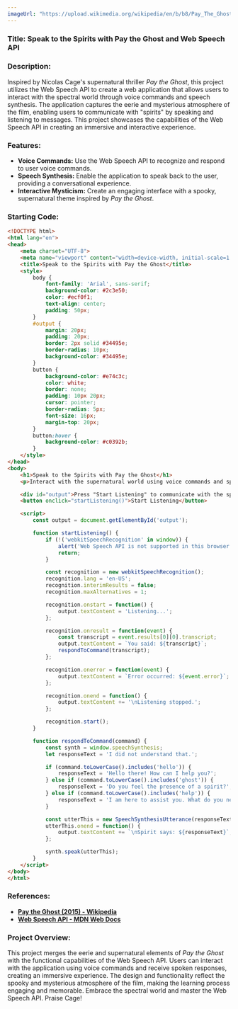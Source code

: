 ```yaml
---
imageUrl: "https://upload.wikimedia.org/wikipedia/en/b/b8/Pay_The_Ghost_Poster.jpg"
---
```

### **Title: Speak to the Spirits with Pay the Ghost and Web Speech API**

### **Description:**
Inspired by Nicolas Cage's supernatural thriller *Pay the Ghost*, this project utilizes the Web Speech API to create a web application that allows users to interact with the spectral world through voice commands and speech synthesis. The application captures the eerie and mysterious atmosphere of the film, enabling users to communicate with "spirits" by speaking and listening to messages. This project showcases the capabilities of the Web Speech API in creating an immersive and interactive experience.

### **Features:**
- **Voice Commands:** Use the Web Speech API to recognize and respond to user voice commands.
- **Speech Synthesis:** Enable the application to speak back to the user, providing a conversational experience.
- **Interactive Mysticism:** Create an engaging interface with a spooky, supernatural theme inspired by *Pay the Ghost*.

### **Starting Code:**

```html
<!DOCTYPE html>
<html lang="en">
<head>
    <meta charset="UTF-8">
    <meta name="viewport" content="width=device-width, initial-scale=1.0">
    <title>Speak to the Spirits with Pay the Ghost</title>
    <style>
        body {
            font-family: 'Arial', sans-serif;
            background-color: #2c3e50;
            color: #ecf0f1;
            text-align: center;
            padding: 50px;
        }
        #output {
            margin: 20px;
            padding: 20px;
            border: 2px solid #34495e;
            border-radius: 10px;
            background-color: #34495e;
        }
        button {
            background-color: #e74c3c;
            color: white;
            border: none;
            padding: 10px 20px;
            cursor: pointer;
            border-radius: 5px;
            font-size: 16px;
            margin-top: 20px;
        }
        button:hover {
            background-color: #c0392b;
        }
    </style>
</head>
<body>
    <h1>Speak to the Spirits with Pay the Ghost</h1>
    <p>Interact with the supernatural world using voice commands and speech synthesis.</p>

    <div id="output">Press "Start Listening" to communicate with the spirits...</div>
    <button onclick="startListening()">Start Listening</button>

    <script>
        const output = document.getElementById('output');

        function startListening() {
            if (!('webkitSpeechRecognition' in window)) {
                alert('Web Speech API is not supported in this browser.');
                return;
            }

            const recognition = new webkitSpeechRecognition();
            recognition.lang = 'en-US';
            recognition.interimResults = false;
            recognition.maxAlternatives = 1;

            recognition.onstart = function() {
                output.textContent = 'Listening...';
            };

            recognition.onresult = function(event) {
                const transcript = event.results[0][0].transcript;
                output.textContent = `You said: ${transcript}`;
                respondToCommand(transcript);
            };

            recognition.onerror = function(event) {
                output.textContent = `Error occurred: ${event.error}`;
            };

            recognition.onend = function() {
                output.textContent += '\nListening stopped.';
            };

            recognition.start();
        }

        function respondToCommand(command) {
            const synth = window.speechSynthesis;
            let responseText = 'I did not understand that.';

            if (command.toLowerCase().includes('hello')) {
                responseText = 'Hello there! How can I help you?';
            } else if (command.toLowerCase().includes('ghost')) {
                responseText = 'Do you feel the presence of a spirit?';
            } else if (command.toLowerCase().includes('help')) {
                responseText = 'I am here to assist you. What do you need?';
            }

            const utterThis = new SpeechSynthesisUtterance(responseText);
            utterThis.onend = function() {
                output.textContent += `\nSpirit says: ${responseText}`;
            };

            synth.speak(utterThis);
        }
    </script>
</body>
</html>
```

### **References:**
- **[Pay the Ghost (2015) - Wikipedia](https://en.wikipedia.org/wiki/Pay_the_Ghost)**
- **[Web Speech API - MDN Web Docs](https://developer.mozilla.org/en-US/docs/Web/API/Web_Speech_API)**

### **Project Overview:**
This project merges the eerie and supernatural elements of *Pay the Ghost* with the functional capabilities of the Web Speech API. Users can interact with the application using voice commands and receive spoken responses, creating an immersive experience. The design and functionality reflect the spooky and mysterious atmosphere of the film, making the learning process engaging and memorable. Embrace the spectral world and master the Web Speech API. Praise Cage!
